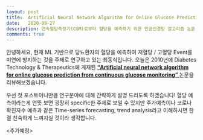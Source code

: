 ```yaml
---
layout: post
title:  Artificial Neural Network Algorithm for Online Glucose Prediction from Continuous Glucose Monitoring Review
date:   2020-09-27
description: 연속혈당측정기(CGM)로부터 혈당을 예측하기 위한 인공신경망 알고리즘 논문 리뷰
comments: true
---
```


안녕하세요, 현재 ML 기반으로 당뇨환자의 혈당을 예측하여 저혈당 / 고혈당 Event를 미연에 방지하는 것을 주제로 연구하고 있는 최동식입니다.  오늘은 2010년에 Diabetes Technology & Therapeutics에 게재된 <a href="https://doi.org/10.1089/dia.2009.0076." target="_blank"><b> “Artificial neural network algorithm for online glucose prediction from continuous glucose monitoring” </b></a> 논문을 리뷰해보겠습니다.

우선 첫 포스트이니만큼 연구분야에 대해 간략하게 설명 드리도록 하겠습니다! 혈당 예측이라는게 언뜻 보면 굉장히 specific한 주제로 보일 수 있지만 주가예측이나 코로나 확진자수 예측과 같은 Time-series forecasting, trend analysis라고 이해하시면 한결 친숙하게 느껴지실 것이라 생각합니다.

<추가예정>



